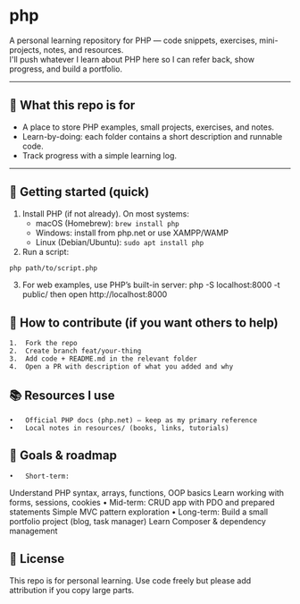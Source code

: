 # php

A personal learning repository for PHP — code snippets, exercises, mini-projects, notes, and resources.  
I'll push whatever I learn about PHP here so I can refer back, show progress, and build a portfolio.

---

## 📌 What this repo is for
- A place to store PHP examples, small projects, exercises, and notes.
- Learn-by-doing: each folder contains a short description and runnable code.
- Track progress with a simple learning log.

---

## 🚀 Getting started (quick)
1. Install PHP (if not already). On most systems:
   - macOS (Homebrew): `brew install php`
   - Windows: install from php.net or use XAMPP/WAMP
   - Linux (Debian/Ubuntu): `sudo apt install php`
2. Run a script:
```bash
php path/to/script.php
```
3.	For web examples, use PHP’s built-in server:
php -S localhost:8000 -t public/
then open http://localhost:8000

## 🙋 How to contribute (if you want others to help)
	1.	Fork the repo
	2.	Create branch feat/your-thing
	3.	Add code + README.md in the relevant folder
	4.	Open a PR with description of what you added and why

## 📚 Resources I use
	•	Official PHP docs (php.net) — keep as my primary reference
	•	Local notes in resources/ (books, links, tutorials)

## 🎯 Goals & roadmap
	•	Short-term:
   Understand PHP syntax, arrays, functions, OOP basics
   Learn working with forms, sessions, cookies
	•	Mid-term:
   CRUD app with PDO and prepared statements
   Simple MVC pattern exploration
	•	Long-term:
   Build a small portfolio project (blog, task manager)
   Learn Composer & dependency management

## 🪪 License
This repo is for personal learning. Use code freely but please add attribution if you copy large parts.




